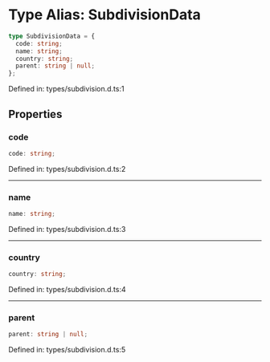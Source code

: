 # Type Alias: SubdivisionData

```ts
type SubdivisionData = {
  code: string;
  name: string;
  country: string;
  parent: string | null;
};
```

Defined in: types/subdivision.d.ts:1

## Properties

### code

```ts
code: string;
```

Defined in: types/subdivision.d.ts:2

***

### name

```ts
name: string;
```

Defined in: types/subdivision.d.ts:3

***

### country

```ts
country: string;
```

Defined in: types/subdivision.d.ts:4

***

### parent

```ts
parent: string | null;
```

Defined in: types/subdivision.d.ts:5
